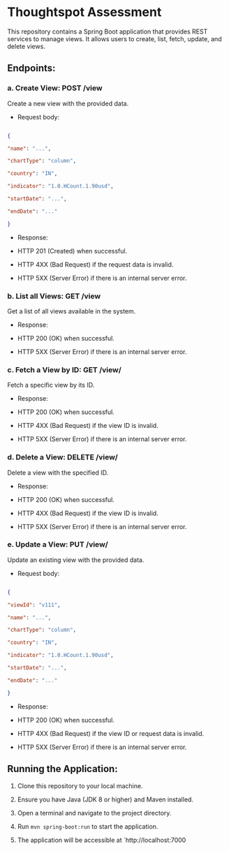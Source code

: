 # Thoughtspot Assessment

This repository contains a Spring Boot application that provides REST services to manage views. It allows users to create, list, fetch, update, and delete views.

  

## Endpoints:

  

### a. Create View: POST /view

  

Create a new view with the provided data.

  

- Request body:

```json

{

"name": "...",

"chartType": "column",

"country": "IN",

"indicator": "1.0.HCount.1.90usd",

"startDate": "...",

"endDate": "..."

}

```

  

- Response:

- HTTP 201 (Created) when successful.

- HTTP 4XX (Bad Request) if the request data is invalid.

- HTTP 5XX (Server Error) if there is an internal server error.

  

### b. List all Views: GET /view

  

Get a list of all views available in the system.

  

- Response:

- HTTP 200 (OK) when successful.

- HTTP 5XX (Server Error) if there is an internal server error.

  

### c. Fetch a View by ID: GET /view/<viewId>

  

Fetch a specific view by its ID.

  

- Response:

- HTTP 200 (OK) when successful.

- HTTP 4XX (Bad Request) if the view ID is invalid.

- HTTP 5XX (Server Error) if there is an internal server error.

  

### d. Delete a View: DELETE /view/<viewId>

  

Delete a view with the specified ID.

  

- Response:

- HTTP 200 (OK) when successful.

- HTTP 4XX (Bad Request) if the view ID is invalid.

- HTTP 5XX (Server Error) if there is an internal server error.

  

### e. Update a View: PUT /view/<viewId>

  

Update an existing view with the provided data.

  

- Request body:

```json

{

"viewId": "v111",

"name": "...",

"chartType": "column",

"country": "IN",

"indicator": "1.0.HCount.1.90usd",

"startDate": "...",

"endDate": "..."

}

```

  

- Response:

- HTTP 200 (OK) when successful.

- HTTP 4XX (Bad Request) if the view ID or request data is invalid.

- HTTP 5XX (Server Error) if there is an internal server error.

  

## Running the Application:

  

1. Clone this repository to your local machine.

2. Ensure you have Java (JDK 8 or higher) and Maven installed.

3. Open a terminal and navigate to the project directory.

4. Run `mvn spring-boot:run` to start the application.

5. The application will be accessible at `http://localhost:7000
